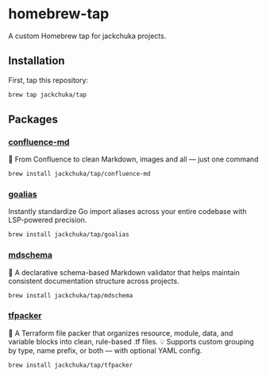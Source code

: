 # homebrew-tap

A custom Homebrew tap for jackchuka projects.

## Installation

First, tap this repository:

```bash
brew tap jackchuka/tap
```

## Packages

<!-- PACKAGES_START -->
### [confluence-md](https://github.com/jackchuka/confluence-md)

🧭 From Confluence to clean Markdown, images and all — just one command

```bash
brew install jackchuka/tap/confluence-md
```

### [goalias](https://github.com/jackchuka/goalias)

Instantly standardize Go import aliases across your entire codebase with LSP-powered precision.

```bash
brew install jackchuka/tap/goalias
```

### [mdschema](https://github.com/jackchuka/mdschema)

📝 A declarative schema-based Markdown validator that helps maintain consistent documentation structure across projects.

```bash
brew install jackchuka/tap/mdschema
```

### [tfpacker](https://github.com/jackchuka/tfpacker)

🧩 A Terraform file packer that organizes resource, module, data, and variable blocks into clean, rule-based .tf files. 💡 Supports custom grouping by type, name prefix, or both — with optional YAML config.

```bash
brew install jackchuka/tap/tfpacker
```

<!-- PACKAGES_END -->
